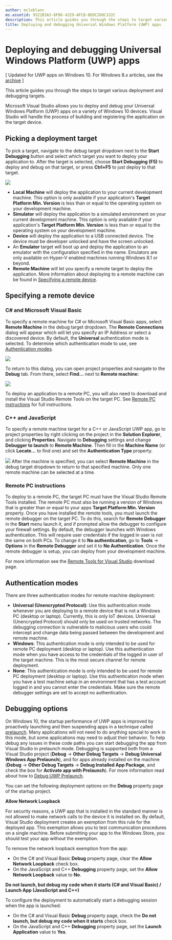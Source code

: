 ```yaml
---
author: mcleblanc
ms.assetid: 9322B3A3-8F06-4329-AFCB-BE0C260C332C
description: This article guides you through the steps to target various deployment and debugging targets.
title: Deploying and debugging Universal Windows Platform (UWP) apps
---
```


# Deploying and debugging Universal Windows Platform (UWP) apps

\[ Updated for UWP apps on Windows 10. For Windows 8.x articles, see the [archive](http://go.microsoft.com/fwlink/p/?linkid=619132) \]

This article guides you through the steps to target various deployment and debugging targets.

Microsoft Visual Studio allows you to deploy and debug your Universal Windows Platform (UWP) apps on a variety of Windows 10 devices. Visual Studio will handle the process of building and registering the application on the target device.

## Picking a deployment target

To pick a target, navigate to the debug target dropdown next to the **Start Debugging** button and select which target you want to deploy your application to. After the target is selected, choose **Start Debugging (F5)** to deploy and debug on that target, or press **Ctrl+F5** to just deploy to that target.

![](images/debug-device-target-list.png)

-   **Local Machine** will deploy the application to your current development machine. This option is only available if your application's **Target Platform Min. Version** is less than or equal to the operating system on your development machine.
-   **Simulator** will deploy the application to a simulated environment on your current development machine. This option is only available if your application's **Target Platform Min. Version** is less than or equal to the operating system on your development machine.
-   **Device** will deploy the application to a USB connected device. The device must be developer unlocked and have the screen unlocked.
-   An **Emulator** target will boot up and deploy the application to an emulator with the configuration specified in the name. Emulators are only available on Hyper-V enabled machines running Windows 8.1 or beyond.
-   **Remote Machine** will let you specify a remote target to deploy the application. More information about deploying to a remote machine can be found in [Specifying a remote device](#specifying-a-remote-device).

## Specifying a remote device

### C# and Microsoft Visual Basic

To specify a remote machine for C# or Microsoft Visual Basic apps, select **Remote Machine** in the debug target dropdown. The **Remote Connections** dialog will appear which will let you specify an IP Address or select a discovered device. By default, the **Universal** authentication mode is selected. To determine which authentication mode to use, see [Authentication modes](#authentication-modes).

![](images/debug-remote-connections.png)

To return to this dialog, you can open project properties and navigate to the **Debug** tab. From there, select **Find…** next to **Remote machine:**

![](images/debug-remote-machine-config.png)

To deploy an application to a remote PC, you will also need to download and install the Visual Studio Remote Tools on the target PC. See [Remote PC instructions](#remote-pc-instructions) for full instructions.

### C++ and JavaScript

To specify a remote machine target for a C++ or JavaScript UWP app, go to project properties by right clicking on the project in the **Solution Explorer**, and clicking **Properties**. Navigate to **Debugging** settings and change **Debugger to launch** to **Remote Machine**. Then fill in the **Machine Name** (or click **Locate…** to find one) and set the **Authentication Type** property.

![](images/debug-property-pages.png)
After the machine is specified, you can select **Remote Machine** in the debug target dropdown to return to that specified machine. Only one remote machine can be selected at a time.

### Remote PC instructions

To deploy to a remote PC, the target PC must have the Visual Studio Remote Tools installed. The remote PC must also be running a version of Windows that is greater than or equal to your apps **Target Platform Min. Version** property. Once you have installed the remote tools, you must launch the remote debugger on the target PC. To do this, search for **Remote Debugger** in the **Start** menu launch it, and if prompted allow the debugger to configure your firewall settings. By default, the debugger launches with Windows authentication. This will require user credentials if the logged in user is not the same on both PCs. To change it to **No authentication**, go to **Tools** -&gt; **Options** in the **Remote Debugger** and set it to **No Authentication**. Once the remote debugger is setup, you can deploy from your development machine.

For more information see the [Remote Tools for Visual Studio]( http://go.microsoft.com/fwlink/?LinkId=717039) download page.

## Authentication modes

There are three authentication modes for remote machine deployment:

- **Universal (Unencrypted Protocol)**: Use this authentication mode whenever you are deploying to a remote device that is not a Windows PC (desktop or laptop). Currently, this is only IoT devices. Universal (Unencrypted Protocol) should only be used on trusted networks. The debugging connection is vulnerable to malicious users who could intercept and change data being passed between the development and remote machine.
- **Windows**: This authentication mode is only intended to be used for remote PC deployment (desktop or laptop). Use this authentication mode when you have access to the credentials of the logged in user of the target machine. This is the most secure channel for remote deployment.
- **None**: This authentication mode is only intended to be used for remote PC deployment (desktop or laptop). Use this authentication mode when you have a test machine setup in an environment that has a test account logged in and you cannot enter the credentials. Make sure the remote debugger settings are set to accept no authentication.

## Debugging options

On Windows 10, the startup performance of UWP apps is improved by proactively launching and then suspending apps in a technique called [prelaunch](https://msdn.microsoft.com/library/windows/apps/Mt593297). Many applications will not need to do anything special to work in this mode, but some applications may need to adjust their behavior. To help debug any issues in these code paths you can start debugging the app from Visual Studio in prelaunch mode. Debugging is supported both from a Visual Studio project (**Debug** -&gt; **Other Debug Targets** -&gt; **Debug Universal Windows App Prelaunch**), and for apps already installed on the machine (**Debug** -&gt; **Other Debug Targets** -&gt; **Debug Installed App Package**, and check the box for **Activate app with Prelaunch**). For more information read about how to [Debug UWP Prelaunch]( http://go.microsoft.com/fwlink/?LinkId=717245).

You can set the following deployment options on the **Debug** property page of the startup project.

**Allow Network Loopback**

For security reasons, a UWP app that is installed in the standard manner is not allowed to make network calls to the device it is installed on. By default, Visual Studio deployment creates an exemption from this rule for the deployed app. This exemption allows you to test communication procedures on a single machine. Before submitting your app to the Windows Store, you should test your app without the exemption.

To remove the network loopback exemption from the app:

-   On the C# and Visual Basic **Debug** property page, clear the **Allow Network Loopback** check box.
-   On the JavaScript and C++ **Debugging** property page, set the **Allow Network Loopback** value to **No**.

**Do not launch, but debug my code when it starts (C# and Visual Basic) / Launch App (JavaScript and C++)**

To configure the deployment to automatically start a debugging session when the app is launched:

-   On the C# and Visual Basic **Debug** property page, check the **Do not launch, but debug my code when it starts** check box.
-   On the JavaScript and C++ **Debugging** property page, set the **Launch Application** value to **Yes**.


